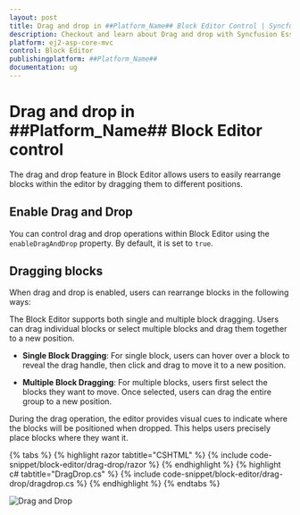 ```yaml
---
layout: post
title: Drag and drop in ##Platform_Name## Block Editor Control | Syncfusion
description: Checkout and learn about Drag and drop with Syncfusion Essential ##Platform_Name## BlockEditor control, its elements, and more details.
platform: ej2-asp-core-mvc
control: Block Editor
publishingplatform: ##Platform_Name##
documentation: ug
---
```


# Drag and drop in ##Platform_Name## Block Editor control

The drag and drop feature in Block Editor allows users to easily rearrange blocks within the editor by dragging them to different positions.

## Enable Drag and Drop

You can control drag and drop operations within Block Editor using the `enableDragAndDrop` property. By default, it is set to `true`.

## Dragging blocks

When drag and drop is enabled, users can rearrange blocks in the following ways:

The Block Editor supports both single and multiple block dragging. Users can drag individual blocks or select multiple blocks and drag them together to a new position.

- **Single Block Dragging**: For single block, users can hover over a block to reveal the drag handle, then click and drag to move it to a new position.

- **Multiple Block Dragging**: For multiple blocks, users first select the blocks they want to move. Once selected, users can drag the entire group to a new position.

During the drag operation, the editor provides visual cues to indicate where the blocks will be positioned when dropped. This helps users precisely place blocks where they want it.

{% tabs %}
{% highlight razor tabtitle="CSHTML" %}
{% include code-snippet/block-editor/drag-drop/razor %}
{% endhighlight %}
{% highlight c# tabtitle="DragDrop.cs" %}
{% include code-snippet/block-editor/drag-drop/dragdrop.cs %}
{% endhighlight %}
{% endtabs %}

![Drag and Drop](images/drag-drop.png)

